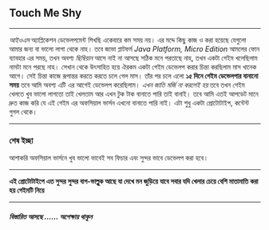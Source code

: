 ## Touch Me Shy
***
*আইওএস* অ্যাপ্লিকেশন ডেভেলপমেন্ট শিখছি একেবারে কম সময় নয়। এর মদ্দে কিছু কাজ ও করা হয়েছে যেগুলো আমার জন্য বা ভালো লাগা থেকে  নাহ।
তবে জাভা প্লাটফর্ম *Java Platform, Micro Edition* আমলের ফোন ব্যাবহার এর সময়, তখন অবশ্য *ছিম্বিয়ান* আসে নাই না আসছে সঠিক মনে পরতাছে নাহ, তখন একটা গেইম খলেছিলাম নামটা মনে পরছে নাহ।
সেখান থেকে উৎসাহিত হয়ে ঐরকম একটা গেইম ডেভেলপ করার চিন্তা করছিলাম মাস খানেক আগে। সেই চিন্তা কাজে রূপান্তর করতে করতে চলে গেল মাস।
তাঁর পর চলে এলো **১৫ দিনে গেইম ডেভেলপার বানানো সময়** তবে আমি অবশ্য এটি এর আগেই ডেভেলপ করেছিলাম। *এখন জাতি মর্জি না করলেই হয়*
তবে তখন গেইম খেলতে খুব ভালো লাগতো তাই খেলতাম আর এখন টুক টাক বানাতে পারি তাই বানাই।
তবে আমি এতই আপডেট মানে দ্রুত কাজ করি যে এই গেইম এর অফসিয়াল ভার্সন এখনো বানাতে পারি নাই। এটা শুধু একটা প্রোটোটাইপ, কন্টেন্ট গুগল থেকে।
***
### শেষ ইচ্ছা
আশাকরি অফসিয়াল ভার্সনে খুব ভালো ভাবেই সব ফিচার এবং সুন্দর ভাবে ডেভেলপ করা হবে।
***
**এই প্রোটোটাইপে এত সুন্দর সুন্দর বাগ-ভাল্লুক আছে যা দেখে মন জুড়িয়ে যাবে সবার যদি খেলার চেয়ে বেশি মাতামাতি করা হয় গেইমটি নিয়ে**
***
#### *বিস্তারিত আসছে ...... অপেক্ষায় থাকুন*